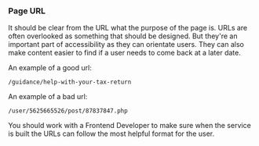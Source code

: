 ### Page URL

It should be clear from the URL what the purpose of the page is. URLs are often overlooked as something that should be designed. But they're an important part of accessibility as they can orientate users. They can also make content easier to find if a user needs to come back at a later date.

An example of a good url:
```text
/guidance/help-with-your-tax-return
```

An example of a bad url: 
```text
/user/5625665526/post/87837847.php
```

You should work with a Frontend Developer to make sure when the service is built the URLs can follow the most helpful format for the user.
